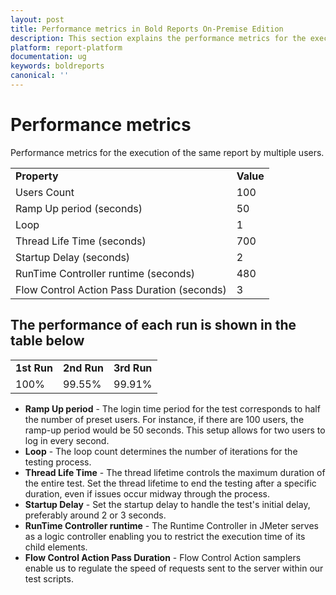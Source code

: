 ```yaml
---
layout: post
title: Performance metrics in Bold Reports On-Premise Edition
description: This section explains the performance metrics for the execution of the same report by multiple users in Bold Reports On-Premise Edition.
platform: report-platform
documentation: ug
keywords: boldreports
canonical: ''
---
```


# Performance metrics

Performance metrics for the execution of the same report by multiple users.

<table>
 <tr>
    <td>
       <span style="font-weight:bold">Property</span>
    </td>
     <td>
        <span style="font-weight:bold">Value</span>
    </td>
 </tr>
 <tr>
 <td> Users Count </td>
 <td> 100 </td>
 </tr>
 <tr>
 <td> Ramp Up period (seconds) </td>
 <td> 50 </td>
 </tr>
 <td> Loop </td>
 <td> 1 </td>
 </tr>
 <tr>
 <td> Thread Life Time (seconds) </td>
 <td> 700 </td>
 </tr>
 <tr>
 <td> Startup Delay (seconds) </td>
 <td> 2 </td>
 </tr>
 <tr>
 <td> RunTime Controller runtime (seconds) </td>
 <td> 480 </td>
 </tr>
 <tr>
 <td> Flow Control Action Pass Duration (seconds) </td>
 <td> 3 </td>
 </tr>
 </table>

## The performance of each run is shown in the table below

<table>
 <tr>
    <td>
       <span style="font-weight:bold">1st Run</span>
    </td>
     <td>
        <span style="font-weight:bold">2nd Run</span>
    </td>
    <td>
        <span style="font-weight:bold">3rd Run</span>
    </td>
 </tr>
 <tr>
 <td> 100% </td>
 <td> 99.55% </td>
 <td> 99.91% </td>
 </tr>
 </table>

* **Ramp Up period** - The login time period for the test corresponds to half the number of preset users. For instance, if there are 100 users, the ramp-up period would be 50 seconds. This setup allows for two users to log in every second.
* **Loop** - The loop count determines the number of iterations for the testing process.
* **Thread Life Time** - The thread lifetime controls the maximum duration of the entire test. Set the thread lifetime to end the testing after a specific duration, even if issues occur midway through the process.
* **Startup Delay** - Set the startup delay to handle the test's initial delay, preferably around 2 or 3 seconds.
* **RunTime Controller runtime** - The Runtime Controller in JMeter serves as a logic controller enabling you to restrict the execution time of its child elements.
* **Flow Control Action Pass Duration** - Flow Control Action samplers enable us to regulate the speed of requests sent to the server within our test scripts.